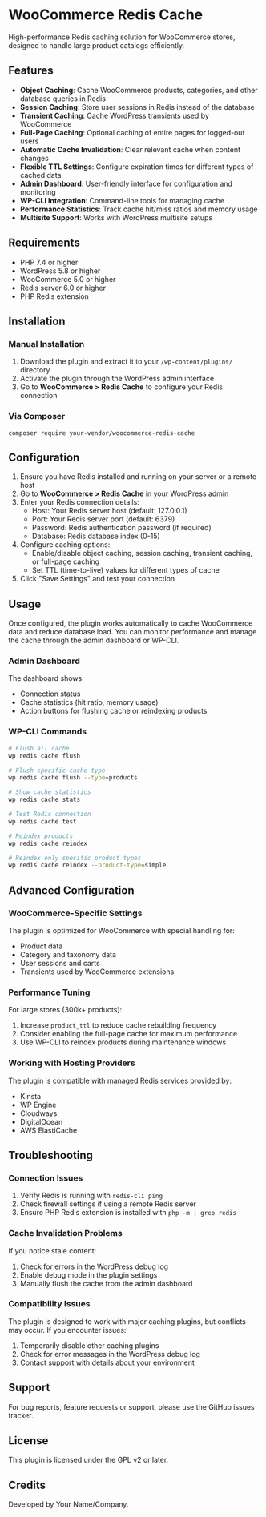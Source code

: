 # WooCommerce Redis Cache

High-performance Redis caching solution for WooCommerce stores, designed to handle large product catalogs efficiently.

## Features

- **Object Caching**: Cache WooCommerce products, categories, and other database queries in Redis
- **Session Caching**: Store user sessions in Redis instead of the database
- **Transient Caching**: Cache WordPress transients used by WooCommerce
- **Full-Page Caching**: Optional caching of entire pages for logged-out users
- **Automatic Cache Invalidation**: Clear relevant cache when content changes
- **Flexible TTL Settings**: Configure expiration times for different types of cached data
- **Admin Dashboard**: User-friendly interface for configuration and monitoring
- **WP-CLI Integration**: Command-line tools for managing cache
- **Performance Statistics**: Track cache hit/miss ratios and memory usage
- **Multisite Support**: Works with WordPress multisite setups

## Requirements

- PHP 7.4 or higher
- WordPress 5.8 or higher
- WooCommerce 5.0 or higher
- Redis server 6.0 or higher
- PHP Redis extension

## Installation

### Manual Installation

1. Download the plugin and extract it to your `/wp-content/plugins/` directory
2. Activate the plugin through the WordPress admin interface
3. Go to **WooCommerce > Redis Cache** to configure your Redis connection

### Via Composer

```
composer require your-vendor/woocommerce-redis-cache
```

## Configuration

1. Ensure you have Redis installed and running on your server or a remote host
2. Go to **WooCommerce > Redis Cache** in your WordPress admin
3. Enter your Redis connection details:
   - Host: Your Redis server host (default: 127.0.0.1)
   - Port: Your Redis server port (default: 6379)
   - Password: Redis authentication password (if required)
   - Database: Redis database index (0-15)
4. Configure caching options:
   - Enable/disable object caching, session caching, transient caching, or full-page caching
   - Set TTL (time-to-live) values for different types of cache
5. Click "Save Settings" and test your connection

## Usage

Once configured, the plugin works automatically to cache WooCommerce data and reduce database load. You can monitor performance and manage the cache through the admin dashboard or WP-CLI.

### Admin Dashboard

The dashboard shows:
- Connection status
- Cache statistics (hit ratio, memory usage)
- Action buttons for flushing cache or reindexing products

### WP-CLI Commands

```bash
# Flush all cache
wp redis cache flush

# Flush specific cache type
wp redis cache flush --type=products

# Show cache statistics
wp redis cache stats

# Test Redis connection
wp redis cache test

# Reindex products
wp redis cache reindex

# Reindex only specific product types
wp redis cache reindex --product-type=simple
```

## Advanced Configuration

### WooCommerce-Specific Settings

The plugin is optimized for WooCommerce with special handling for:
- Product data
- Category and taxonomy data
- User sessions and carts
- Transients used by WooCommerce extensions

### Performance Tuning

For large stores (300k+ products):
1. Increase `product_ttl` to reduce cache rebuilding frequency
2. Consider enabling the full-page cache for maximum performance
3. Use WP-CLI to reindex products during maintenance windows

### Working with Hosting Providers

The plugin is compatible with managed Redis services provided by:
- Kinsta
- WP Engine
- Cloudways
- DigitalOcean
- AWS ElastiCache

## Troubleshooting

### Connection Issues
1. Verify Redis is running with `redis-cli ping`
2. Check firewall settings if using a remote Redis server
3. Ensure PHP Redis extension is installed with `php -m | grep redis`

### Cache Invalidation Problems
If you notice stale content:
1. Check for errors in the WordPress debug log
2. Enable debug mode in the plugin settings
3. Manually flush the cache from the admin dashboard

### Compatibility Issues
The plugin is designed to work with major caching plugins, but conflicts may occur. If you encounter issues:
1. Temporarily disable other caching plugins
2. Check for error messages in the WordPress debug log
3. Contact support with details about your environment

## Support

For bug reports, feature requests or support, please use the GitHub issues tracker.

## License

This plugin is licensed under the GPL v2 or later.

## Credits

Developed by Your Name/Company.
